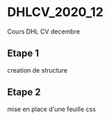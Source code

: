 # DHLCV_2020_12
Cours DHL CV decembre

## Etape 1
creation de structure

## Etape 2
mise en place d'une feuille css

